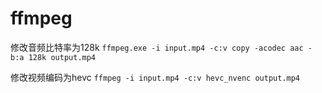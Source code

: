 # ffmpeg

修改音频比特率为128k
``` ffmpeg.exe -i input.mp4 -c:v copy -acodec aac -b:a 128k output.mp4 ```


修改视频编码为hevc
``` ffmpeg -i input.mp4 -c:v hevc_nvenc output.mp4 ```
